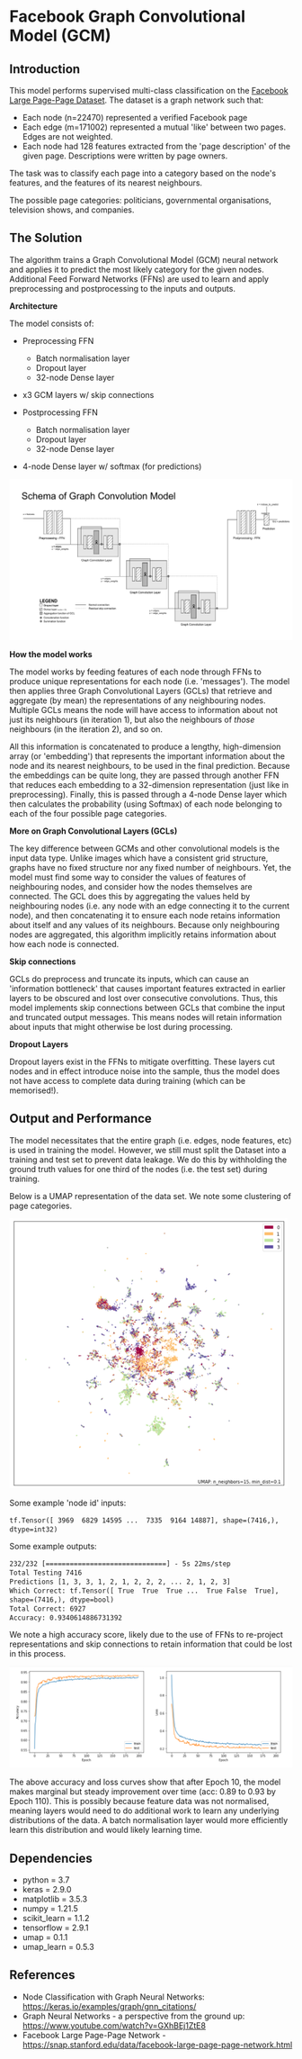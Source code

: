 # Facebook Graph Convolutional Model (GCM)
## Introduction
This model performs supervised multi-class classification
on the [Facebook Large Page-Page Dataset](https://snap.stanford.edu/data/facebook-large-page-page-network.html). The dataset is a
graph network such that:

- Each node (n=22470) represented a verified Facebook page
- Each edge (m=171002) represented a mutual 'like' between two pages. Edges are not weighted.
- Each node had 128 features extracted from the 'page description' of 
  the given page. Descriptions were written by page owners.
  
The task was to classify each page into a category based on the
node's features, and the features of its nearest neighbours. 

The possible page categories: politicians, governmental organisations, television shows, and companies.

## The Solution
The algorithm trains a Graph Convolutional Model (GCM) neural network 
and applies it to predict the most likely category for the given nodes. Additional Feed Forward Networks (FFNs) are used to learn and apply preprocessing and
postprocessing to the inputs and outputs.

**Architecture**

The model consists of:

- Preprocessing FFN
  - Batch normalisation layer
  - Dropout layer
  - 32-node Dense layer
    
- x3 GCM layers w/ skip connections
- Postprocessing FFN
  - Batch normalisation layer
  - Dropout layer
  - 32-node Dense layer
  
- 4-node Dense layer w/ softmax (for predictions)

![model schema](./model.png)

**How the model works**

The model works by feeding features of each node through FFNs to produce unique 
representations for each node (i.e. 'messages'). The model then applies three Graph Convolutional Layers
(GCLs) that retrieve and aggregate (by mean) the representations of any 
neighbouring nodes. Multiple GCLs means the node will have 
access to information about not just its neighbours (in iteration 1), but also the 
neighbours of _those_ neighbours (in the iteration 2), and so on.

All this information is concatenated to produce a lengthy, high-dimension array 
(or 'embedding') that represents the important information about the node and its
nearest neighbours, to be used in the final prediction. Because the embeddings can
be quite long, they are passed through another FFN that reduces each embedding to a 
32-dimension representation (just like in preprocessing). Finally, this is passed 
through a 4-node Dense layer which then calculates the probability (using Softmax) of 
each node belonging to each of the four possible page categories.

**More on Graph Convolutional Layers (GCLs)**

The key difference between GCMs and other convolutional models is the input data type. 
Unlike images which have a consistent grid structure, graphs have no fixed structure nor any 
fixed number of neighbours. Yet, the model must find some way to consider the values of features
of neighbouring nodes, and consider how the nodes themselves are connected. The GCL does 
this by aggregating the values held by neighbouring nodes (i.e. any node with an edge
connecting it to the current node), and then concatenating it to ensure each node retains
information about itself and any values of its neighbours. Because only neighbouring nodes
are aggregated, this algorithm implicitly retains information about how each node is connected.

**Skip connections**

GCLs do preprocess and truncate its inputs, which can cause an 'information
bottleneck' that causes important features extracted in earlier layers to be obscured
and lost over consecutive convolutions. Thus, this model implements skip connections 
between GCLs that combine the input and truncated output messages. This means nodes
will retain information about inputs that might otherwise be lost during processing.

**Dropout Layers**

Dropout layers exist in the FFNs to mitigate overfitting. These layers cut nodes and in
effect introduce noise into the sample, thus the model does not have access to complete
data during training (which can be memorised!).

## Output and Performance

The model necessitates that the entire graph (i.e. edges, node features, etc) is used in
training the model. However, we still must split the Dataset into a training and test set
to prevent data leakage. We do this by withholding the ground truth values for one third of 
the nodes (i.e. the test set) during training.

Below is a UMAP representation of the data set. We note some clustering of page categories.

![umap representation](./umap.PNG)

Some example 'node id' inputs:

```
tf.Tensor([ 3969  6829 14595 ...  7335  9164 14887], shape=(7416,), dtype=int32)
```

Some example outputs:
```
232/232 [==============================] - 5s 22ms/step
Total Testing 7416
Predictions [1, 3, 3, 1, 2, 1, 2, 2, 2, ... 2, 1, 2, 3]
Which Correct: tf.Tensor([ True  True  True ...  True False  True], shape=(7416,), dtype=bool)
Total Correct: 6927
Accuracy: 0.9340614886731392
```

We note a high accuracy score, likely due to the use of FFNs to 
re-project representations and skip connections to retain information that could be lost in this
process.

![graphs representation](./graphs.PNG)

The above accuracy and loss curves show that after Epoch 10, the model makes marginal
but steady improvement over time (acc: 0.89 to 0.93 by Epoch 110). This is possibly
because feature data was not normalised, meaning layers would need to do additional
work to learn any underlying distributions of the data. A batch normalisation layer
would more efficiently learn this distribution and would likely learning time.

## Dependencies
- python = 3.7
- keras = 2.9.0
- matplotlib = 3.5.3
- numpy = 1.21.5
- scikit_learn = 1.1.2
- tensorflow = 2.9.1
- umap = 0.1.1
- umap_learn = 0.5.3

## References
- Node Classification with Graph Neural Networks: https://keras.io/examples/graph/gnn_citations/
- Graph Neural Networks - a perspective from the ground up: https://www.youtube.com/watch?v=GXhBEj1ZtE8
- Facebook Large Page-Page Network - https://snap.stanford.edu/data/facebook-large-page-page-network.html






  